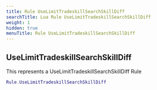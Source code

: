 ```yaml
---
title: Rule UseLimitTradeskillSearchSkillDiff
searchTitle: Lua Rule UseLimitTradeskillSearchSkillDiff
weight: 1
hidden: true
menuTitle: Rule UseLimitTradeskillSearchSkillDiff
---
```

## UseLimitTradeskillSearchSkillDiff

This represents a UseLimitTradeskillSearchSkillDiff Rule
```lua
Rule.UseLimitTradeskillSearchSkillDiff
```